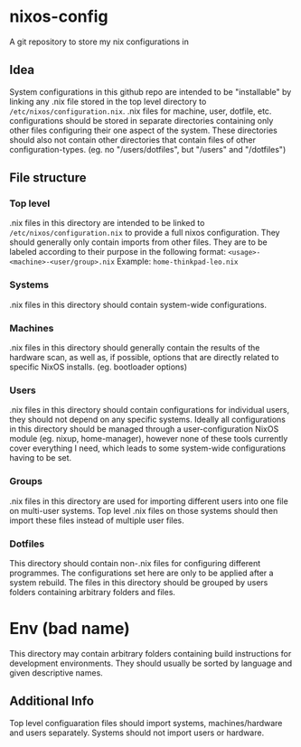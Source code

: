 # nixos-config
A git repository to store my nix configurations in

## Idea
System configurations in this github repo are intended to be "installable" by linking any .nix file stored in the top level directory to `/etc/nixos/configuration.nix`. .nix files for machine, user, dotfile, etc. configurations should be stored in separate directories containing only other files configuring their one aspect of the system. These directories should also not contain other directories that contain files of other configuration-types. (eg. no "/users/dotfiles", but "/users" and "/dotfiles")

## File structure

### Top level
.nix files in this directory are intended to be linked to `/etc/nixos/configuration.nix` to provide a full nixos configuration. They should generally only contain imports from other files. They are to be labeled according to their purpose in the following format: `<usage>-<machine>-<user/group>.nix`
Example: `home-thinkpad-leo.nix`

### Systems
.nix files in this directory should contain system-wide configurations. 

### Machines
.nix files in this directory should generally contain the results of the hardware scan, as well as, if possible, options that are directly related to specific NixOS installs. (eg. bootloader options)

### Users
.nix files in this directory should contain configurations for individual users, they should not depend on any specific systems. Ideally all configurations in this directory should be managed through a user-configuration NixOS module (eg. nixup, home-manager), however none of these tools currently cover everything I need, which leads to some system-wide configurations having to be set.

### Groups
.nix files in this directory are used for importing different users into one file on multi-user systems. Top level .nix files on those systems should then import these files instead of multiple user files.

### Dotfiles
This directory should contain non-.nix files for configuring different programmes. The configurations set here are only to be applied after a system rebuild. The files in this directory should be grouped by users folders containing arbitrary folders and files. 

# Env (bad name)
This directory may contain arbitrary folders containing build instructions for development environments. They should usually be sorted by language and given descriptive names.

## Additional Info
Top level configuaration files should import systems, machines/hardware and users separately. Systems should not import users or hardware.
